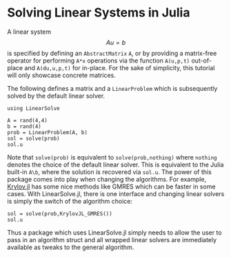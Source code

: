 # Solving Linear Systems in Julia

A linear system $$Au=b$$ is specified by defining an `AbstractMatrix` `A`, or
by providing a matrix-free operator for performing `A*x` operations via the
function `A(u,p,t)` out-of-place and `A(du,u,p,t)` for in-place. For the sake
of simplicity, this tutorial will only showcase concrete matrices.

The following defines a matrix and a `LinearProblem` which is subsequently solved
by the default linear solver.

```@example linsys1
using LinearSolve

A = rand(4,4)
b = rand(4)
prob = LinearProblem(A, b)
sol = solve(prob)
sol.u
```

Note that `solve(prob)` is equivalent to `solve(prob,nothing)` where `nothing`
denotes the choice of the default linear solver. This is equivalent to the
Julia built-in `A\b`, where the solution is recovered via `sol.u`. The power
of this package comes into play when changing the algorithms. For example,
[Krylov.jl](https://github.com/JuliaSmoothOptimizers/Krylov.jl)
has some nice methods like GMRES which can be faster in some cases. With
LinearSolve.jl, there is one interface and changing linear solvers is simply
the switch of the algorithm choice:

```@example linsys1
sol = solve(prob,KrylovJL_GMRES())
sol.u
```

Thus a package which uses LinearSolve.jl simply needs to allow the user to
pass in an algorithm struct and all wrapped linear solvers are immediately
available as tweaks to the general algorithm.
